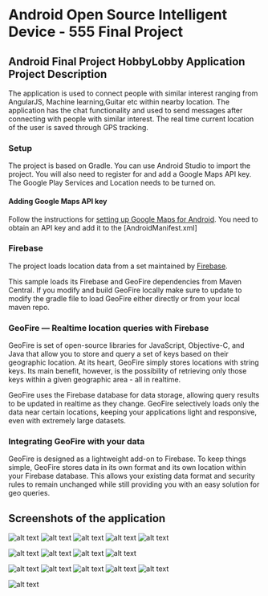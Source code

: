 # Android Open Source Intelligent Device - 555 Final Project


## Android Final Project HobbyLobby Application Project Description

The application is used to connect people with similar interest ranging from AngularJS, Machine learning,Guitar etc within nearby location.
The application has the chat functionality and used to send messages after connecting with people with similar interest.
The real time current location of the user is saved through GPS tracking.

### Setup

The project is based on Gradle. You can use Android Studio to import
the project. You will also need to register for and add a Google Maps API key.
The Google Play Services and Location needs to be turned on.

#### Adding Google Maps API key

Follow the instructions for [setting up Google Maps for
Android](https://developers.google.com/maps/documentation/android/start#get_an_android_certificate_and_the_google_maps_api_key).
You need to obtain an API key and add it to the [AndroidManifest.xml]


### Firebase

The project loads location data from a set maintained by [Firebase](https://firebase.com).

This sample loads its Firebase and GeoFire dependencies from Maven Central.
If you modify and build GeoFire locally make sure to update to modify the gradle file to load GeoFire
either directly or from your local maven repo.

### GeoFire — Realtime location queries with Firebase

GeoFire is set of open-source libraries for JavaScript, Objective-C, and Java that allow you to store and query a set of keys based on their geographic location. At its heart, GeoFire simply stores locations with string keys. Its main benefit, however, is the possibility of retrieving only those keys within a given geographic area - all in realtime.

GeoFire uses the Firebase database for data storage, allowing query results to be updated in realtime as they change. GeoFire selectively loads only the data near certain locations, keeping your applications light and responsive, even with extremely large datasets. 


### Integrating GeoFire with your data

GeoFire is designed as a lightweight add-on to Firebase. To keep things simple, GeoFire stores data in its own format and its own location within your Firebase database. This allows your existing data format and security rules to remain unchanged while still providing you with an easy solution for geo queries.


## Screenshots of the application


![alt text](Images/login.png "Login Screenshot" )
![alt text](Images/registrationsuccess.png " Register Screenshot" )
![alt text](Images/register.png.png "Setting Location Screenshot" )
![alt text](Images/registrationerror.png "Registration error" )
![alt text](Images/searchpeople.png "Serach People " )



![alt text](Images/peoplenotfound.png "People Not Found" )
![alt text](Images/peoplefound.png "People found with similar skill" )
![alt text](Images/requestsend.png "Request sent to communicate " )
![alt text](Images/nopeoplefoundmessage.png "Request sent to communicate " )




![alt text](Images/acceptrequest.png "People Not Found" )
![alt text](Images/afteraccept.png "People found with similar skill" )
![alt text](Images/williummessagetoalexa.png "Request sent to communicate " )
![alt text](Images/Alexareply.png "Request sent to communicate " )
![alt text](Images/chatmessage.png "Request sent to communicate " )


![alt text](Images/geofireLocation.png "Request sent to communicate " )




